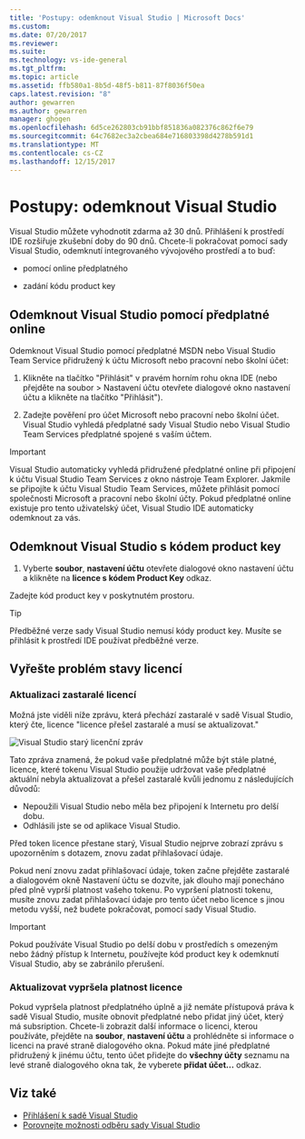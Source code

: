 ```yaml
---
title: 'Postupy: odemknout Visual Studio | Microsoft Docs'
ms.custom: 
ms.date: 07/20/2017
ms.reviewer: 
ms.suite: 
ms.technology: vs-ide-general
ms.tgt_pltfrm: 
ms.topic: article
ms.assetid: ffb580a1-8b5d-48f5-b811-87f8036f50ea
caps.latest.revision: "8"
author: gewarren
ms.author: gewarren
manager: ghogen
ms.openlocfilehash: 6d5ce262803cb91bbf851836a082376c862f6e79
ms.sourcegitcommit: 64c7682ec3a2cbea684e716803398d4278b591d1
ms.translationtype: MT
ms.contentlocale: cs-CZ
ms.lasthandoff: 12/15/2017
---
```

# <a name="how-to-unlock-visual-studio"></a>Postupy: odemknout Visual Studio

Visual Studio můžete vyhodnotit zdarma až 30 dnů. Přihlášení k prostředí IDE rozšiřuje zkušební doby do 90 dnů. Chcete-li pokračovat pomocí sady Visual Studio, odemknutí integrovaného vývojového prostředí a to buď:

- pomocí online předplatného

- zadání kódu product key

## <a name="to-unlock-visual-studio-using-an-online-subscription"></a>Odemknout Visual Studio pomocí předplatné online

Odemknout Visual Studio pomocí předplatné MSDN nebo Visual Studio Team Service přidružený k účtu Microsoft nebo pracovní nebo školní účet:

1. Klikněte na tlačítko "Přihlásit" v pravém horním rohu okna IDE (nebo přejděte na soubor > Nastavení účtu otevřete dialogové okno nastavení účtu a klikněte na tlačítko "Přihlásit").

1. Zadejte pověření pro účet Microsoft nebo pracovní nebo školní účet. Visual Studio vyhledá předplatné sady Visual Studio nebo Visual Studio Team Services předplatné spojené s vaším účtem.

> [!IMPORTANT]
> Visual Studio automaticky vyhledá přidružené předplatné online při připojení k účtu Visual Studio Team Services z okno nástroje Team Explorer. Jakmile se připojíte k účtu Visual Studio Team Services, můžete přihlásit pomocí společnosti Microsoft a pracovní nebo školní účty. Pokud předplatné online existuje pro tento uživatelský účet, Visual Studio IDE automaticky odemknout za vás.

## <a name="to-unlock-visual-studio-with-a-product-key"></a>Odemknout Visual Studio s kódem product key

1. Vyberte **soubor**, **nastavení účtu** otevřete dialogové okno nastavení účtu a klikněte na **licence s kódem Product Key** odkaz.

Zadejte kód product key v poskytnutém prostoru.

> [!TIP]
> Předběžné verze sady Visual Studio nemusí kódy product key. Musíte se přihlásit k prostředí IDE používat předběžné verze.

## <a name="address-license-problem-states"></a>Vyřešte problém stavy licencí

### <a name="update-stale-licenses"></a>Aktualizaci zastaralé licencí

 Možná jste viděli níže zprávu, která přechází zastaralé v sadě Visual Studio, který čte, licence "licence přešel zastaralé a musí se aktualizovat."

 ![Visual Studio starý licenční zpráv](../ide/media/vs2017_stale-license.png)

 Tato zpráva znamená, že pokud vaše předplatné může být stále platné, licence, které tokenu Visual Studio použije udržovat vaše předplatné aktuální nebyla aktualizovat a přešel zastaralé kvůli jednomu z následujících důvodů:

- Nepoužili Visual Studio nebo měla bez připojení k Internetu pro delší dobu.
- Odhlásili jste se od aplikace Visual Studio.

Před token licence přestane starý, Visual Studio nejprve zobrazí zprávu s upozorněním s dotazem, znovu zadat přihlašovací údaje.

Pokud není znovu zadat přihlašovací údaje, token začne přejděte zastaralé a dialogovém okně Nastavení účtu se dozvíte, jak dlouho mají ponecháno před plně vyprší platnost vašeho tokenu. Po vypršení platnosti tokenu, musíte znovu zadat přihlašovací údaje pro tento účet nebo licence s jinou metodu vyšší, než budete pokračovat, pomocí sady Visual Studio.

> [!Important]
> Pokud používáte Visual Studio po delší dobu v prostředích s omezeným nebo žádný přístup k Internetu, používejte kód product key k odemknutí Visual Studio, aby se zabránilo přerušení.

### <a name="update-expired-licenses"></a>Aktualizovat vypršela platnost licence

 Pokud vypršela platnost předplatného úplně a již nemáte přístupová práva k sadě Visual Studio, musíte obnovit předplatné nebo přidat jiný účet, který má subsription. Chcete-li zobrazit další informace o licenci, kterou používáte, přejděte na **soubor**, **nastavení účtu** a prohlédněte si informace o licenci na pravé straně dialogového okna. Pokud máte jiné předplatné přidružený k jinému účtu, tento účet přidejte do **všechny účty** seznamu na levé straně dialogového okna tak, že vyberete **přidat účet...**  odkaz.

## <a name="see-also"></a>Viz také

* [Přihlášení k sadě Visual Studio](../ide/signing-in-to-visual-studio.md)
* [Porovnejte možnosti odběru sady Visual Studio](/subscriptions/compare-subscriptions.md)  
